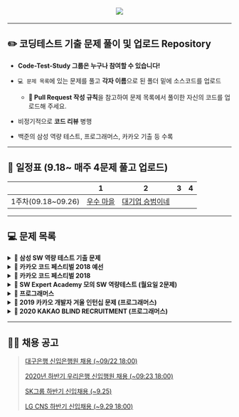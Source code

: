 <h1 align="center"> <img src="https://i.imgur.com/dFC5Bbt.png"> </h1>

------

## ✏️ **코딩테스트 기출 문제 풀이 및 업로드 Repository**
* **Code-Test-Study 그룹은 누구나 참여할 수 있습니다!**

* `💻 문제 목록`에 있는 문제를 풀고 **각자 이름**으로 된 폴더 밑에 소스코드를 업로드
  * **🧲 Pull Request 작성 규칙**을 참고하여 문제 목록에서 풀이한 자신의 코드를 업로드해 주세요.
* 비정기적으로 **코드 리뷰** 병행
* 백준의 삼성 역량 테스트, 프로그래머스, 카카오 기출 등 수록

------


## **📅 일정표 (9.18~ 매주 4문제 풀고 업로드)**
| |1|2|3|4|
|:-:|:-:|:-:|:-:|:-:|
|1주차(09.18~09.26)|[우수 마을](https://www.acmicpc.net/problem/1949)|[대기업 승범이네](https://www.acmicpc.net/problem/17831)|||

------

## **💻 문제 목록**

<details markdown="1">
<summary><strong>📄 삼성 SW 역량 테스트 기출 문제</strong></summary>

| 문제 번호 |      제목       |                  URL                  | 풀이(O,X) |
| :-------: | :-------------: | :-----------------------------------: | :-------: |
|   13460   |   구슬 탈출 2   | https://www.acmicpc.net/problem/13460 |     -     |
|   12100   |   2048(Easy)    | https://www.acmicpc.net/problem/12100 |     -     |
|   3190    |       뱀        | https://www.acmicpc.net/problem/3190  |     -     |
|   13458   |    시험 감독    | https://www.acmicpc.net/problem/13458 |     -     |
|   14499   |  주사위 굴리기  | https://www.acmicpc.net/problem/14499 |     -     |
|   14500   |   테트로미노    | https://www.acmicpc.net/problem/14500 |     -     |
|   14501   |      퇴사       | https://www.acmicpc.net/problem/14501 |     -     |
|   14502   |     연구소      | https://www.acmicpc.net/problem/14502 |     -     |
|   14503   |   로봇 청소기   | https://www.acmicpc.net/problem/14503 |     -     |
|   14888   | 연산자 끼워넣기 | https://www.acmicpc.net/problem/14888 |     -     |
|   14889   | 스타트와 링크 | https://www.acmicpc.net/problem/14889 |     -     |
|   14890   | 경사로 | https://www.acmicpc.net/problem/14890 |     -     |
|   14891   | 톱니바퀴 | https://www.acmicpc.net/problem/14891 |     -     |
|   15683   | 감시 | https://www.acmicpc.net/problem/15683	 |     -     |
|   15684   | 사다리 조작 | https://www.acmicpc.net/problem/15684 |     -     |
|   15685   | 드래곤 커브 | https://www.acmicpc.net/problem/15685 |     -     |
|   15686   | 치킨 배달 | https://www.acmicpc.net/problem/15686 |     -     |
|   5373   | 큐빙 | https://www.acmicpc.net/problem/5373 |     -     |
|   16234   | 인구 이동 | https://www.acmicpc.net/problem/16234 |     -     |
|   16235   | 나무 재테크 | https://www.acmicpc.net/problem/16235 |     -     |
|   16236   | 아기 상어 | https://www.acmicpc.net/problem/16236 |     -     |
|   17144   | 미세먼지 안녕! | https://www.acmicpc.net/problem/17144 |     -     |
|   17143   | 낚시왕 | https://www.acmicpc.net/problem/17143 |     -     |
|   17140   | 이차원 배열과 연산 | https://www.acmicpc.net/problem/17140 |     -     |
|   17142   | 연구소 3 | https://www.acmicpc.net/problem/17142 |     -     |
|   17779   | 게리맨더링 2 | https://www.acmicpc.net/problem/17779 |     -     |
|   17837   | 새로운 게임 2 | https://www.acmicpc.net/problem/17837 |     -     |
|   17822   | 원판 돌리기 | https://www.acmicpc.net/problem/17822 |     -     |
|   17825   | 주사위 윷놀이 | https://www.acmicpc.net/problem/17825 |     -     |
|   19235   | 모노미노도미노 | https://www.acmicpc.net/problem/19235 |     -     |
|   19236   | 청소년 상어 | https://www.acmicpc.net/problem/19236 |     -     |
|   19237   | 어른 상어 | https://www.acmicpc.net/problem/19237 |     -     |
|   19238   | 스타트 택시 | https://www.acmicpc.net/problem/19238 |     -     |
------
</details>

<details markdown="1">
<summary><strong>📄 카카오 코드 페스티벌 2018 예선</strong></summary>

| 문제 번호 |   제목    |               URL                | 풀이(O,X) |
| :-------: | :-------: | :------------------------------: | :-------: |
|   15953   | 상금 헌터 | http://acmicpc.net/problem/15953 |     O     |
|   15954   |  인형들   | http://acmicpc.net/problem/15954 |     O     |

------
</details>

<details markdown="1">
<summary><strong>📄 카카오 코드 페스티벌 2018</strong></summary>

| 문제 번호 |         제목         |               URL                | 풀이(O,X) |
| :-------: | :------------------: | :------------------------------: | :-------: |
|   15997   |      승부 예측       | http://acmicpc.net/problem/15997 |     O      |
|   15998   |      카카오머니      | http://acmicpc.net/problem/15998 |     O      |

------
</details>

<details markdown="1">
<summary><strong>📄 SW Expert Academy 모의 SW 역량테스트 (월요일 2문제)</strong></summary>

| 문제 번호 |         제목         |                             URL                              | 풀이(O,X) |
| :-------: | :------------------: | :----------------------------------------------------------: | :-------: |
|   1949    |     등산로 조성      | [클릭](https://swexpertacademy.com/main/code/problem/problemDetail.do?contestProbId=AV5PoOKKAPIDFAUq) |     O     |
|   1953    |     탈주범 검거      | [클릭](https://swexpertacademy.com/main/code/problem/problemDetail.do?contestProbId=AV5PpLlKAQ4DFAUq) |     O     |
|   2105    |     디저트 카페      | [클릭](https://swexpertacademy.com/main/code/problem/problemDetail.do?contestProbId=AV5VwAr6APYDFAWu) |     O     |
|   2112    |      보호 필름       | [클릭](https://swexpertacademy.com/main/code/problem/problemDetail.do?contestProbId=AV5V1SYKAaUDFAWu) |     O     |
|   2117    |    홈 방범 서비스    | [클릭](https://swexpertacademy.com/main/code/problem/problemDetail.do?contestProbId=AV5V61LqAf8DFAWu) |     O     |
|   2382    |     미생물 격리      | [클릭](https://swexpertacademy.com/main/code/problem/problemDetail.do?contestProbId=AV597vbqAH0DFAVl) |     O     |
|   2383    |    점심 식사시간     | [클릭](https://swexpertacademy.com/main/code/problem/problemDetail.do?contestProbId=AV5-BEE6AK0DFAVl) |     O     |
|   4013    |     특이한 자석      | [클릭](https://swexpertacademy.com/main/code/problem/problemDetail.do?contestProbId=AWIeV9sKkcoDFAVH) |     O     |
|   4014    |     활주로 건설      | [클릭](https://swexpertacademy.com/main/code/problem/problemDetail.do?contestProbId=AWIeW7FakkUDFAVH) |     O     |
|   5644    |      무선 충전       | [클릭](https://swexpertacademy.com/main/code/problem/problemDetail.do?contestProbId=AWXRDL1aeugDFAUo) |     O     |
|   5648    | 원자 소멸 시뮬레이션 | [클릭](https://swexpertacademy.com/main/code/problem/problemDetail.do?contestProbId=AWXRFInKex8DFAUo) |     O     |
|   5650    |      핀볼 게임       | [클릭](https://swexpertacademy.com/main/code/problem/problemDetail.do?contestProbId=AWXRF8s6ezEDFAUo) |     O     |
|   5653    |     줄기세포배양     | [클릭](https://swexpertacademy.com/main/code/problem/problemDetail.do?contestProbId=AWXRJ8EKe48DFAUo) |     O     |
|   5656    |      벽돌 깨기       | [클릭](https://swexpertacademy.com/main/code/problem/problemDetail.do?contestProbId=AWXRQm6qfL0DFAUo) |     O     |
|   5658    |  보물상자 비밀번호   | [클릭](https://swexpertacademy.com/main/code/problem/problemDetail.do?contestProbId=AWXRUN9KfZ8DFAUo) |     O     |

------
</details>

<details markdown="1">
<summary><strong>📄 프로그래머스</strong></summary>

|    제목    |                           URL                            | 풀이(O,X) |
| :--------: | :------------------------------------------------------: | :-------: |
| 가장 큰 수 | https://programmers.co.kr/learn/courses/30/lessons/42746 |     O     |
|    카펫    | https://programmers.co.kr/learn/courses/30/lessons/42842 |     O     |
|  조이스틱  | https://programmers.co.kr/learn/courses/30/lessons/42860 |     O     |
|  숫자야구  | https://programmers.co.kr/learn/courses/30/lessons/42841  |     O     |
|  타겟 넘버  | https://programmers.co.kr/learn/courses/30/lessons/43165  |    O     |
|  N으로 표현 | https://programmers.co.kr/learn/courses/30/lessons/42895 |     O     |
| 타일 장식물 | https://programmers.co.kr/learn/courses/30/lessons/43104  |    O     |
| 전화번호 목록 | https://programmers.co.kr/learn/courses/30/lessons/42577 |    O     |
|  네트워크  |https://programmers.co.kr/learn/courses/30/lessons/43162 |       O    |
|    위장    | https://programmers.co.kr/learn/courses/30/lessons/42578 |     O     |
|  단어변환  | https://programmers.co.kr/learn/courses/30/lessons/43163  |     O     |
|    탑    | https://programmers.co.kr/learn/courses/30/lessons/42588 |     O     |
| H-Index | https://programmers.co.kr/learn/courses/30/lessons/42747 | O |
| 입국 심사 | https://programmers.co.kr/learn/courses/30/lessons/43238 | O |
| 예산 | https://programmers.co.kr/learn/courses/30/lessons/43237 | O |

------
</details>



<details markdown="1">
<summary><strong>📄 2019 카카오 개발자 겨울 인턴십 문제 (프로그래머스)</strong></summary>

|         문제         | 레벨 |                           URL                            | 풀이(O, X) |
| :------------------: | :--: | :------------------------------------------------------: | :--------: |
| 크레인 인형뽑기 게임 |  1   | https://programmers.co.kr/learn/courses/30/lessons/64061 |     O     |
|         튜플         |  2   | https://programmers.co.kr/learn/courses/30/lessons/64065 |     O      |
|     불량 사용자      |  3   | https://programmers.co.kr/learn/courses/30/lessons/64064 |     O      |
|     호텔 방 배정     |  3   | https://programmers.co.kr/learn/courses/30/lessons/64063 |     O      |
|   징검다리 건너기    |  4   | https://programmers.co.kr/learn/courses/30/lessons/64062 |     O     |

------
</details>


<details markdown="1">
<summary><strong>📄 2020 KAKAO BLIND RECRUITMENT (프로그래머스)</summary></strong>

|      문제      | 레벨 |                           URL                            | 풀이(O, X) |
| :------------: | :--: | :------------------------------------------------------: | :--------: |
|  문자열 압축   |  2   | https://programmers.co.kr/learn/courses/30/lessons/60057 |     O      |
|   괄호 변환    |  2   | https://programmers.co.kr/learn/courses/30/lessons/60058 |     O      |
| 자물쇠와 열쇠  |  3   | https://programmers.co.kr/learn/courses/30/lessons/60059 |     O      |
| 기둥과 보 설치 |  3   | https://programmers.co.kr/learn/courses/30/lessons/60061 |     O      |
|   외벽 점검    |  3   | https://programmers.co.kr/learn/courses/30/lessons/60062 |     O      |
| 블록 이동하기  |  3   | https://programmers.co.kr/learn/courses/30/lessons/60063 |     O      |
|   가사 검색    |  4   | https://programmers.co.kr/learn/courses/30/lessons/60060 |     O      |

------
</details>

------


## 👨‍👧 채용 공고
> [대구은행 신입은행원 채용 (~09/22 18:00)](https://dgb.recruiter.co.kr/app/jobnotice/view?systemKindCode=MRS2&jobnoticeSn=35666)
>
> [2020년 하반기 우리은행 신입행원 채용 (~09:23 18:00)](https://wooribank.incruit.com/hire/viewhire.asp?projectid=104)
>
> [SK그룹 하반기 신입채용 (~9.25)](https://www.skcareers.com/POS/TRM2102.aspx?PosCD=P2009A110002&rURL=/POS/TRM2101.aspx)
>
> [LG CNS 하반기 신입채용 (~9.29 18:00)](http://apply.lg.com/app/job/RetrieveJobNoticesDetail.rpi?jobNoticeId=12401)

